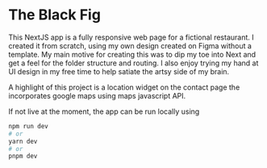 # The Black Fig

This NextJS app is a fully responsive web page for a fictional restaurant. I created it from scratch, using my own design created on Figma without a template. My main motive for creating this was to dip my toe into Next and get a feel for the folder structure and routing. I also enjoy trying my hand at UI design in my free time to help satiate the artsy side of my brain.

A highlight of this project is a location widget on the contact page the incorporates google maps using maps javascript API. 


If not live at the moment, the app can be run locally using

```bash
npm run dev
# or
yarn dev
# or
pnpm dev
```
